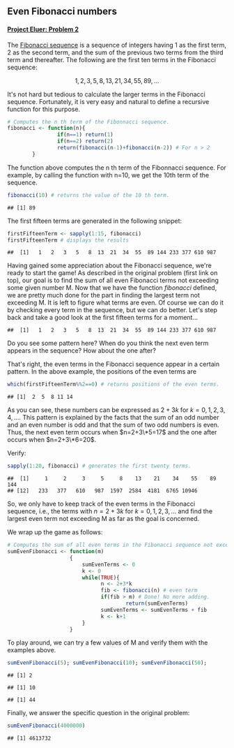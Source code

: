 ## Even Fibonacci numbers

#### [Project Eluer: Problem 2](https://projecteuler.net/problem=2)

The [Fibonacci sequence](http://en.wikipedia.org/wiki/Fibonacci_number) is a 
sequence of integers having 1 as the first term, 2 as the second term, 
and the sum of the previous two terms from the third term and thereafter. The 
following are the first ten terms in the Fibonacci sequence:

$$ 1,2,3,5,8,13,21,34,55,89,... $$

It's not hard but tedious to calculate the larger terms in the Fibonacci sequence. 
Fortunately, it is very easy and natural to define a recursive function for this
purpose.


```r
# Computes the n th term of the Fibonnacci sequence. 
fibonacci <- function(n){
                if(n==1) return(1)
                if(n==2) return(2)
                return(fibonacci(n-1)+fibonacci(n-2)) # For n > 2
        }
```

The function above computes the n th term of the Fibonnacci sequence. For example, 
by calling the function with n=10, we get the 10th term of the sequence.


```r
fibonacci(10) # returns the value of the 10 th term.
```

```
## [1] 89
```

The first fifteen terms are generated in the following snippet:


```r
firstFifteenTerm <- sapply(1:15, fibonacci)
firstFifteenTerm # displays the results
```

```
##  [1]   1   2   3   5   8  13  21  34  55  89 144 233 377 610 987
```

Having gained some appreciation about the Fibonacci sequence, we're ready to 
start the game! As described in the original problem (first link on top),
our goal is to find the sum of all even Fibonacci terms not exceeding some given
number M. Now that we have the function _fibonacci_ defined, we are pretty much done
for the part in finding the largest term not exceeding M. It is left to figure 
what terms are even. Of course we can do it by checking every term in the sequence,
but we can do better. Let's step back and take a good look at the first fifteen 
terms for a moment...


```
##  [1]   1   2   3   5   8  13  21  34  55  89 144 233 377 610 987
```

Do you see some pattern here? When do you think the next even term appears in 
the sequence? How about the one after?

That's right, the even terms in the Fibonacci sequence appear in a certain
pattern. In the above example, the positions of the even terms are


```r
which(firstFifteenTerm%%2==0) # returns positions of the even terms.
```

```
## [1]  2  5  8 11 14
```

As you can see, these numbers can be expressed as $2+3k$ for $k=0,1,2,3,4,...$. 
This pattern is explained by the facts that the sum of an odd number and an even 
number is odd and that the sum of two odd numbers is even. Thus, the next even 
term occurs when $n=2+3\*5=17$ and the one after occurs when $n=2+3\*6=20$.

Verify:

```r
sapply(1:20, fibonacci) # generates the first twenty terms.
```

```
##  [1]     1     2     3     5     8    13    21    34    55    89   144
## [12]   233   377   610   987  1597  2584  4181  6765 10946
```


So, we only have to keep track of the even terms in the Fibonacci sequence, i.e.,
the terms with $n=2+3k$ for $k=0,1,2,3,...$ and find the largest even term not 
exceeding M as far as the goal is concerned.

We wrap up the game as follows:


```r
# Computes the sum of all even terms in the Fibonacci sequence not exceeding m.
sumEvenFibonacci <- function(m)
                    {
                        sumEvenTerms <- 0
                        k <- 0
                        while(TRUE){
                              n <- 2+3*k
                              fib <- fibonacci(n) # even term
                              if(fib > m) # Done! No more adding.
                                      return(sumEvenTerms)
                              sumEvenTerms <- sumEvenTerms + fib
                              k <- k+1
                        }
                    }
```

To play around, we can try a few values of M and verify them with the examples above.


```r
sumEvenFibonacci(5); sumEvenFibonacci(10); sumEvenFibonacci(50);
```

```
## [1] 2
```

```
## [1] 10
```

```
## [1] 44
```

Finally, we answer the specific question in the original problem:

```r
sumEvenFibonacci(4000000)
```

```
## [1] 4613732
```








